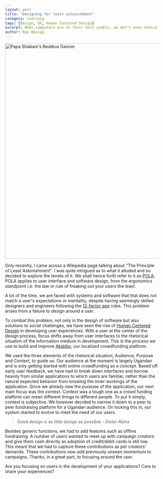 ```yaml
---
layout: post
title: "Designing for least astonishment"
category: learning
tags: [Design, UX, Human Centered Design]
excerpt: When computers are at their most usable, we don't even notice them; when they are at their least, they astonish us. How can this help us design better for users?
author: Ray Besiga
---
```


<img src="https://papashabani.files.wordpress.com/2014/08/img_0634.jpg?w=774" width="710" alt="Papa Shabani's Beatbox Dancer">

Only recently, I came across a Wikipedia page talking about "The Principle of Least Astonishment". I was quite intrigued as to what it alluded and so decided to explore the tenets of it. We shall hence forth refer to it as [POLA](http://en.wikipedia.org/wiki/Principle_of_least_astonishment). POLA applies to user interface and software design, from the ergonomics standpoint i.e. the law or rule of freaking out your users the least.

A lot of the time, we are faced with systems and software that that does not match a user's expectations or mentality, despite having seemingly skilled designers and engineers following the [12-factor app](http://www.clearlytech.com/2014/01/04/12-factor-apps-plain-english/) rules. This problem arises from a failure to design around a user.

To combat this problem, not only in the design of software but also solutions to social challenges, we have seen the rise of [Human Centered Design](http://www.ideo.com/work/human-centered-design-toolkit/) in developing user experiences. With a user at the center of the design process, focus shifts away from user interfaces to the rhetorical situation of the information medium in development. This is the process we use to build and improve [Akabbo](http://akabbo.ug), our localized crowdfunding platform.

We used the three elements of the rhetorical situation, Audience, Purpose and Context,  to guide us. Our audience at the moment is largely Ugandan and is only getting started with online crowdfunding as a concept. Based off early user feedback, we have had to break down interfaces and borrow heavily from similar applications to which users are familiar, rather than the natural expected behavior from knowing the inner workings of the application. Since we already new the purpose of the application, our next main focus was the context. Context was a tough one as a crowd funding platform can mean different things to different people. To put it simply, context is subjective. We however decided to narrow it down to a peer to peer fundraising platform for a Ugandan audience. On locking this in, our system started to evolve to meet the need of our users.

<blockquote>Good design is as little design as possible<cite>  - Dieter Rams</cite></blockquote>

Besides generic functions, we had to add features such as offline fundraising. A number of users wanted to meet up with campaign creators and give them cash directly as adoption of credit/debit cards is still low. This meant that we had to capture these contributions as per creators' demands. These contributions now add previously unseen momentum to campaigns. Thanks, in a great part, to focusing around the user.

Are you focusing on users in the development of your applications? Care to share your experiences?

